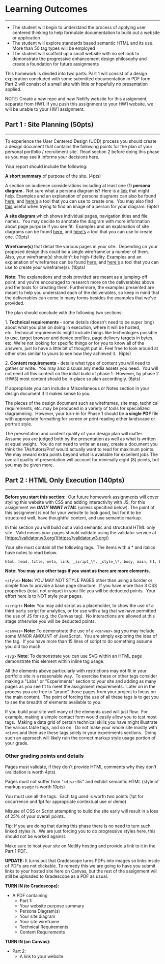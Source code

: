 # Learning Outcomes

-----------------

* The student will begin to understand the process of applying user centered thinking to help formulate documentation to build out a website or application
* The student will explore standards based semantic HTML and its use. More than 50 tag types will be employed
* The student will scaffold up a small website with no set look to demonstrate the progressive enhancement design philosophy and create a foundation for future assignments

This homework is divided into two parts: Part 1 will consist of a design exploration concluded with some submitted documentation in PDF form.  Part 2 will consist of a small site with little or hopefully no presentation applied.

NOTE: Create a _new_ repo and _new_ Netlify website for this assignment, separate from HW1. If you push this assignment to your HW1 website, we will be unable to your HW1 assignment.

## Part 1 : Site Planning (50pts)

-----------------

To experience the User Centered Design (UCD) process you should create a design document that contains the following points for the plan of your personal portfolio / recruitment site.  Read section 2 before doing this phase as you may see it informs your decisions here.  
  
Your report should include the following:  
  
**A short summary** of purpose of the site. (4pts)

A section on audience considerations including at least one (1) **persona diagram.**  Not sure what a persona diagram is? Here is a [link](https://xd.adobe.com/ideas/process/user-research/putting-personas-to-work-in-ux-design/) that might help. Examples and an explanation of persona diagrams can also be found [here](https://www.justinmind.com/blog/user-persona-templates/), and [here's](https://figma.com/) a tool that you can use to create one.  You may also find [this](https://thispersondoesnotexist.com/) useful when trying to find an image of a person for your diagram. (6pts)

**A site diagram** which shows individual pages, navigation titles and file names.  You may decide to annotate the diagram with more information about page purpose if you see fit.  Examples and an explanation of site diagrams can be found [here](https://online.visual-paradigm.com/diagrams/templates/site-map-diagram/simple-website-sitemap/), and [here's](https://app.diagrams.net/) a tool that you can use to create one. (10pts)

**Wireframe(s)** that detail the various pages in your site.  Depending on your proposed design this could be a single wireframe or a number of them. Also, your wireframe(s) shouldn't be high-fidelity. Examples and an explanation of wireframes can be found [here](https://careerfoundry.com/en/blog/ux-design/what-is-a-wireframe-guide/), and [here's](https://figma.com/) a tool that you can use to create your wireframe(s). (10pts)

**Note:** The explanations and tools provided are meant as a jumping-off point, and you're encouraged to research more on the deliverables above and the tools for creating them. Furthermore, the examples presented are meant to help you understand each of the deliverables, so keep in mind that the deliverables can come in many forms besides the examples that we've provided.

The plan should conclude with the following two sections:

1\. **Technical requirements** - some details (doesn't need to be super long) about what you plan on doing in execution, where it will be hosted, etc. Technical requirements might include things like technologies possible to use, target browser and device profiles, page delivery targets in bytes, etc. We're not looking for specific things or for you to know all of the answers, just to have a little bit of thought put in. Feel free to look around at other sites similar to yours to see how they achieved it.  (6pts)

2\. **Content requirements** - details what type of content you will need to gather or write.  You may also discuss any media assets you need.  You will not need all this content on the initial build of phase 1.  However, by phase 2 (HW3) most content should be in-place so plan accordingly. (6pts)

If appropriate you can include a Miscellaneous or Notes section in your design document if it makes sense to you.
  
The pieces of the design document such as wireframes, site map, technical requirements, etc. may be produced in a variety of tools for specialized diagramming.  However, your turn-in for Phase 1 should be **a single PDF** file with appropriate formatting for screen or print reading either landscape or portrait style.

The presentation and content quality of your design plan will matter.  Assume you are judged both by the presentation as well as what is written at equal weight.  You do not need to write an essay, create a document you think the TAs/tutors/Prof would actually want to read for maximum points.  We may reward extra points beyond what is available for excellent jobs The overall quality of presentation will account for minimally eight (8) points, but you may be given more.

## Part 2 : HTML Only Execution (140pts)

-----------------

**Before you start this section:**  Our future homework assignments will cover styling this website with CSS and adding interactivity with JS, for this assignment we **_ONLY WANT HTML_** (unless specified below). The point of this assignment is not for your website to look good, but for it to be structured well, have thoughtful content, and use semantic markup.

In this section you will build out a valid semantic and structural HTML only site.  Valid means your pages should validate using the validator service at [https://validator.w3.org/](https://validator.w3.org/)

Your site must contain all the following tags.  The items with a \* and italics have notes to read below.

```html
html, head, title, meta, link, _script_\*, _style_\*, body, main, h1, h2, h3, p, section, header, footer, aside, nav, div, span, br, b, i, strong, em, code, pre, hr, a, img, picture, iframe, audio, video, source, _canvas_\*, _svg_\* ul, ol, optgroup, li, form, label, fieldset, legend, input, textarea, datalist, select, option, details, summary, button, template, table, tr, td, th, caption, col, colgroup, figure, figcaption,   (63 tags \* 2 = 126pts)  
```

**Note: You may use other tags if you want as there are more elements.**

`<style>` **Note:** YOU MAY NOT STYLE PAGES other than using a border or simple flow to provide a base page structure.  If you have more than 3 CSS properties (total, not unique) in your file you will be deducted points.  Your effort here is to NOT style your pages.

`<script>` **Note:** You may add script as a placeholder, to show the use of a third party script for analytics, or for use with a tag that we have permitted the use of JS for (e.g. the Canvas tag).  No interactions are allowed at this stage otherwise you will be deducted points.

`<canvas>` **Note:** To demonstrate the use of a `<canvas>` tag you may include some MINOR AMOUNT of JavaScript.  You are simply exploring the idea of the tag.  If you have more than 15 lines of script to do something assume you did too much.

`<svg>` **Note:** To demonstrate you can use SVG within an HTML page demonstrate this element within inline tag usage.

All the elements above particularly with restrictions may not fit in your portfolio site in a reasonable way.  To exercise these or other tags consider making a "Labs" or "Experiments" section to your site and adding as many pages as you see fit to meet the assignment requirements.  Later on in the process you are free to "prune" those pages from your project to focus on the main content.  The point of forcing the use of all these tags is to get you to see the breadth of elements available to you.

If you build your site well many of the elements used will just flow.  For example, making a simple contact form would easily allow you to test most tags.  Making a data grid of certain technical skills you have might illustrate the various table tags, and so on.  Do not make your whole site mostly with `<div>`s and then use these tags solely in your experiments sections.  Doing such an approach will likely ruin the correct markup style usage portion of your grade.

### Other grading points and details  

Pages must validate, if they don't provide HTML comments why they don't (validation is worth 4pts)

Pages must not suffer from "`<div>`-itis" and exhibit semantic HTML (style of markup usage is worth 10pts)

You must use all the tags.  Each tag used is worth two points (1pt for occurrence and 1pt for appropriate contextual use or demo)

Misuse of CSS or Script attempting to build the site early will result in a loss of 25% of your overall points.
  
Tip: If you are doing that during this phase there is no need to turn such linked styles in.  We are just forcing you to do progressive styles here, this should not be worked against.

Make sure to host your site on Netlify hosting and provide a link to it in the Part 1 PDF.

**UPDATE:** It turns out that Gradescope turns PDFs into images so links inside of PDFs are not clickable. To remedy this we are going to have you submit links to your hosted site here on Canvas, but the rest of the assignment will still be uploaded to Gradescope as a PDF as usual.

**TURN IN (to Gradescope):**

* A PDF containing
  * Part 1:
  * Your website purpose summary
  * Persona Diagram(s)
  * Your site diagram
  * Your site wireframe
  * Technical Requirements
  * Content Requirements

**TURN IN (on Canvas):**

* Part 2:
  * A link to your website
